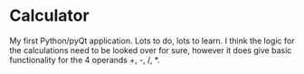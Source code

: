 # Calculator
My first Python/pyQt application. Lots to do, lots to learn. I think the logic for the calculations need to be looked over for sure, however it does give basic functionality for the 4 operands +, -, /, *.
